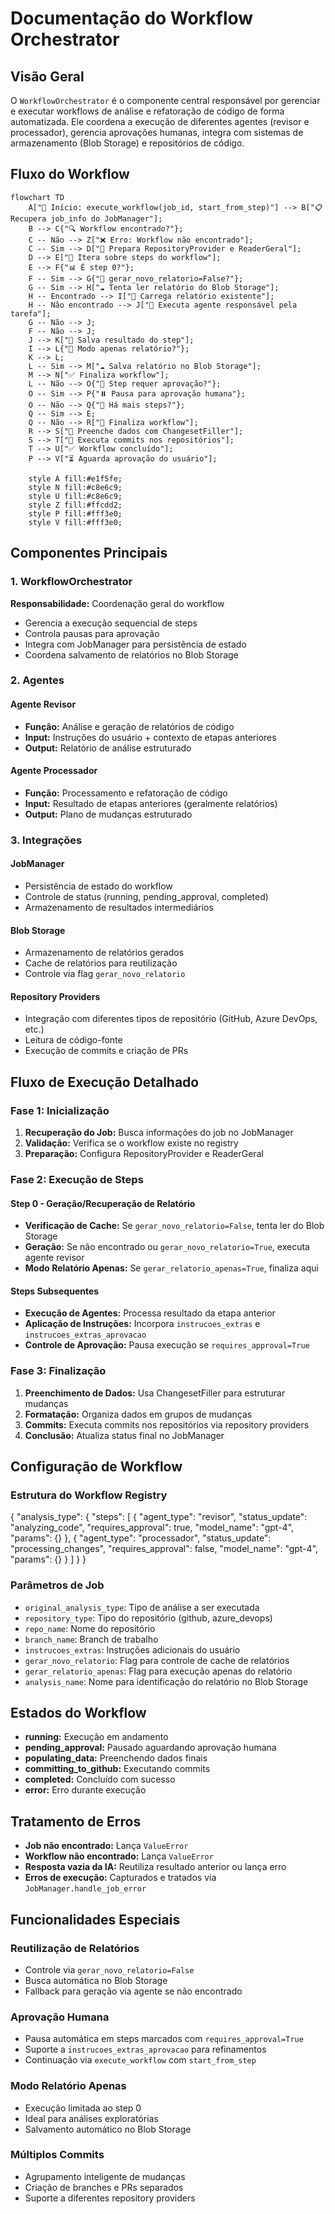# Documentação do Workflow Orchestrator

## Visão Geral

O `WorkflowOrchestrator` é o componente central responsável por gerenciar e executar workflows de análise e refatoração de código de forma automatizada. Ele coordena a execução de diferentes agentes (revisor e processador), gerencia aprovações humanas, integra com sistemas de armazenamento (Blob Storage) e repositórios de código.

## Fluxo do Workflow

```mermaid
flowchart TD
    A["🚀 Início: execute_workflow(job_id, start_from_step)"] --> B["📋 Recupera job_info do JobManager"];
    B --> C{"🔍 Workflow encontrado?"};
    C -- Não --> Z["❌ Erro: Workflow não encontrado"];
    C -- Sim --> D["🔧 Prepara RepositoryProvider e ReaderGeral"];
    D --> E["🔄 Itera sobre steps do workflow"];
    E --> F{"📊 É step 0?"};
    F -- Sim --> G{"🔄 gerar_novo_relatorio=False?"};
    G -- Sim --> H["☁️ Tenta ler relatório do Blob Storage"];
    H -- Encontrado --> I["📄 Carrega relatório existente"];
    H -- Não encontrado --> J["🤖 Executa agente responsável pela tarefa"];
    G -- Não --> J;
    F -- Não --> J;
    J --> K["💾 Salva resultado do step"];
    I --> L{"📝 Modo apenas relatório?"};
    K --> L;
    L -- Sim --> M["☁️ Salva relatório no Blob Storage"];
    M --> N["✅ Finaliza workflow"];
    L -- Não --> O{"👤 Step requer aprovação?"};
    O -- Sim --> P{"⏸️ Pausa para aprovação humana"};
    O -- Não --> Q{"🔄 Há mais steps?"};
    Q -- Sim --> E;
    Q -- Não --> R["🔧 Finaliza workflow"];
    R --> S["📝 Preenche dados com ChangesetFiller"];
    S --> T["🔀 Executa commits nos repositórios"];
    T --> U["✅ Workflow concluído"];
    P --> V["⏳ Aguarda aprovação do usuário"];
    
    style A fill:#e1f5fe;
    style N fill:#c8e6c9;
    style U fill:#c8e6c9;
    style Z fill:#ffcdd2;
    style P fill:#fff3e0;
    style V fill:#fff3e0;
```
## Componentes Principais

### 1. WorkflowOrchestrator
**Responsabilidade:** Coordenação geral do workflow
- Gerencia a execução sequencial de steps
- Controla pausas para aprovação
- Integra com JobManager para persistência de estado
- Coordena salvamento de relatórios no Blob Storage

### 2. Agentes

#### Agente Revisor
- **Função:** Análise e geração de relatórios de código
- **Input:** Instruções do usuário + contexto de etapas anteriores
- **Output:** Relatório de análise estruturado

#### Agente Processador
- **Função:** Processamento e refatoração de código
- **Input:** Resultado de etapas anteriores (geralmente relatórios)
- **Output:** Plano de mudanças estruturado

### 3. Integrações

#### JobManager
- Persistência de estado do workflow
- Controle de status (running, pending_approval, completed)
- Armazenamento de resultados intermediários

#### Blob Storage
- Armazenamento de relatórios gerados
- Cache de relatórios para reutilização
- Controle via flag `gerar_novo_relatorio`

#### Repository Providers
- Integração com diferentes tipos de repositório (GitHub, Azure DevOps, etc.)
- Leitura de código-fonte
- Execução de commits e criação de PRs

## Fluxo de Execução Detalhado

### Fase 1: Inicialização
1. **Recuperação do Job:** Busca informações do job no JobManager
2. **Validação:** Verifica se o workflow existe no registry
3. **Preparação:** Configura RepositoryProvider e ReaderGeral

### Fase 2: Execução de Steps

#### Step 0 - Geração/Recuperação de Relatório
- **Verificação de Cache:** Se `gerar_novo_relatorio=False`, tenta ler do Blob Storage
- **Geração:** Se não encontrado ou `gerar_novo_relatorio=True`, executa agente revisor
- **Modo Relatório Apenas:** Se `gerar_relatorio_apenas=True`, finaliza aqui

#### Steps Subsequentes
- **Execução de Agentes:** Processa resultado da etapa anterior
- **Aplicação de Instruções:** Incorpora `instrucoes_extras` e `instrucoes_extras_aprovacao`
- **Controle de Aprovação:** Pausa execução se `requires_approval=True`

### Fase 3: Finalização
1. **Preenchimento de Dados:** Usa ChangesetFiller para estruturar mudanças
2. **Formatação:** Organiza dados em grupos de mudanças
3. **Commits:** Executa commits nos repositórios via repository providers
4. **Conclusão:** Atualiza status final no JobManager

## Configuração de Workflow

### Estrutura do Workflow Registry

{
  "analysis_type": {
    "steps": [
      {
        "agent_type": "revisor",
        "status_update": "analyzing_code",
        "requires_approval": true,
        "model_name": "gpt-4",
        "params": {}
      },
      {
        "agent_type": "processador",
        "status_update": "processing_changes",
        "requires_approval": false,
        "model_name": "gpt-4",
        "params": {}
      }
    ]
  }
}


### Parâmetros de Job
- `original_analysis_type`: Tipo de análise a ser executada
- `repository_type`: Tipo do repositório (github, azure_devops)
- `repo_name`: Nome do repositório
- `branch_name`: Branch de trabalho
- `instrucoes_extras`: Instruções adicionais do usuário
- `gerar_novo_relatorio`: Flag para controle de cache de relatórios
- `gerar_relatorio_apenas`: Flag para execução apenas do relatório
- `analysis_name`: Nome para identificação do relatório no Blob Storage

## Estados do Workflow

- **running:** Execução em andamento
- **pending_approval:** Pausado aguardando aprovação humana
- **populating_data:** Preenchendo dados finais
- **committing_to_github:** Executando commits
- **completed:** Concluído com sucesso
- **error:** Erro durante execução

## Tratamento de Erros

- **Job não encontrado:** Lança `ValueError`
- **Workflow não encontrado:** Lança `ValueError`
- **Resposta vazia da IA:** Reutiliza resultado anterior ou lança erro
- **Erros de execução:** Capturados e tratados via `JobManager.handle_job_error`

## Funcionalidades Especiais

### Reutilização de Relatórios
- Controle via `gerar_novo_relatorio=False`
- Busca automática no Blob Storage
- Fallback para geração via agente se não encontrado

### Aprovação Humana
- Pausa automática em steps marcados com `requires_approval=True`
- Suporte a `instrucoes_extras_aprovacao` para refinamentos
- Continuação via `execute_workflow` com `start_from_step`

### Modo Relatório Apenas
- Execução limitada ao step 0
- Ideal para análises exploratórias
- Salvamento automático no Blob Storage

### Múltiplos Commits
- Agrupamento inteligente de mudanças
- Criação de branches e PRs separados
- Suporte a diferentes repository providers
